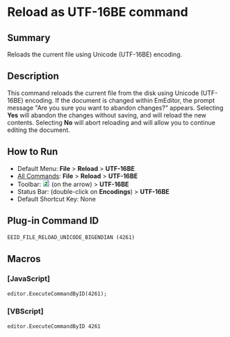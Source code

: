 # Reload as UTF-16BE command

## Summary

Reloads the current file using Unicode (UTF-16BE) encoding.

## Description

This command reloads the current file from the disk using Unicode (UTF-16BE)
encoding. If the document is changed within EmEditor, the prompt message
"Are you sure you want to abandon changes?" appears. Selecting **Yes**
will abandon the changes without saving, and will reload the new contents.
Selecting **No** will abort reloading and will allow you to continue
editing the document.

## How to Run

- Default Menu: **File** \> **Reload** \> **UTF-16BE**
- [All Commands](../tools/all_commands): **File** \> **Reload**
\> **UTF-16BE**
- Toolbar: ![](../../images/reload.gif) (on
the arrow) > **UTF-16BE**
- Status Bar: (double-click on **Encodings**) \> **UTF-16BE**
- Default Shortcut Key: None

## Plug-in Command ID

```
EEID_FILE_RELOAD_UNICODE_BIGENDIAN (4261)
```

## Macros

### \[JavaScript\]

```
editor.ExecuteCommandByID(4261);
```

### \[VBScript\]

```
editor.ExecuteCommandByID 4261
```
